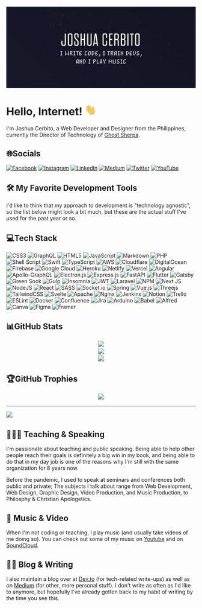 [![Header](https://raw.githubusercontent.com/joshuacerbito/joshuacerbito/main/assets/github-header.jpg "Joshua Cerbito")](https://cerbito.com/)

# Hello, Internet! <img src="https://raw.githubusercontent.com/joshuacerbito/joshuacerbito/main/assets/wave.gif" width="30px" height="30px">

I'm Joshua Cerbito, a Web Developer and Designer from the Philippines, currently the Director of Technology of [Ghost Sherpa](https://ghostsherpa.com/).

## 🌐Socials
[![Facebook](https://img.shields.io/badge/Facebook-%231877F2.svg?logo=Facebook&logoColor=white)](https://facebook.com/joshcerbito) [![Instagram](https://img.shields.io/badge/Instagram-%23E4405F.svg?logo=Instagram&logoColor=white)](https://instagram.com/joshuacerbito) [![LinkedIn](https://img.shields.io/badge/LinkedIn-%230077B5.svg?logo=linkedin&logoColor=white)](https://linkedin.com/in/joshuacerbito) [![Medium](https://img.shields.io/badge/Medium-12100E?logo=medium&logoColor=white)](https://medium.com/@cerbito) [![Twitter](https://img.shields.io/badge/Twitter-%231DA1F2.svg?logo=Twitter&logoColor=white)](https://twitter.com/JoshCerbito) [![YouTube](https://img.shields.io/badge/YouTube-%23FF0000.svg?logo=YouTube&logoColor=white)](https://youtube.com/c/joshuacerbito) 

## 🛠️ My Favorite Development Tools

I'd like to think that my approach to development is "technology agnostic", so the list below might look a bit much, but these are the actual stuff I've used for the past year or so.

## 💻Tech Stack
![CSS3](https://img.shields.io/badge/css3-%231572B6.svg?style=for-the-badge&logo=css3&logoColor=white) ![GraphQL](https://img.shields.io/badge/-GraphQL-E10098?style=for-the-badge&logo=graphql&logoColor=white) ![HTML5](https://img.shields.io/badge/html5-%23E34F26.svg?style=for-the-badge&logo=html5&logoColor=white) ![JavaScript](https://img.shields.io/badge/javascript-%23323330.svg?style=for-the-badge&logo=javascript&logoColor=%23F7DF1E) ![Markdown](https://img.shields.io/badge/markdown-%23000000.svg?style=for-the-badge&logo=markdown&logoColor=white) ![PHP](https://img.shields.io/badge/php-%23777BB4.svg?style=for-the-badge&logo=php&logoColor=white) ![Shell Script](https://img.shields.io/badge/shell_script-%23121011.svg?style=for-the-badge&logo=gnu-bash&logoColor=white) ![Swift](https://img.shields.io/badge/swift-F54A2A?style=for-the-badge&logo=swift&logoColor=white) ![TypeScript](https://img.shields.io/badge/typescript-%23007ACC.svg?style=for-the-badge&logo=typescript&logoColor=white) ![AWS](https://img.shields.io/badge/AWS-%23FF9900.svg?style=for-the-badge&logo=amazon-aws&logoColor=white) ![Cloudflare](https://img.shields.io/badge/Cloudflare-F38020?style=for-the-badge&logo=Cloudflare&logoColor=white) ![DigitalOcean](https://img.shields.io/badge/DigitalOcean-%230167ff.svg?style=for-the-badge&logo=digitalOcean&logoColor=white) ![Firebase](https://img.shields.io/badge/firebase-%23039BE5.svg?style=for-the-badge&logo=firebase) ![Google Cloud](https://img.shields.io/badge/Google%20Cloud-%234285F4.svg?style=for-the-badge&logo=google-cloud&logoColor=white) ![Heroku](https://img.shields.io/badge/heroku-%23430098.svg?style=for-the-badge&logo=heroku&logoColor=white) ![Netlify](https://img.shields.io/badge/netlify-%23000000.svg?style=for-the-badge&logo=netlify&logoColor=#00C7B7) ![Vercel](https://img.shields.io/badge/vercel-%23000000.svg?style=for-the-badge&logo=vercel&logoColor=white) ![Angular](https://img.shields.io/badge/angular-%23DD0031.svg?style=for-the-badge&logo=angular&logoColor=white) ![Apollo-GraphQL](https://img.shields.io/badge/-ApolloGraphQL-311C87?style=for-the-badge&logo=apollo-graphql) ![Electron.js](https://img.shields.io/badge/Electron-191970?style=for-the-badge&logo=Electron&logoColor=white) ![Express.js](https://img.shields.io/badge/express.js-%23404d59.svg?style=for-the-badge&logo=express&logoColor=%2361DAFB) ![FastAPI](https://img.shields.io/badge/FastAPI-005571?style=for-the-badge&logo=fastapi) ![Flutter](https://img.shields.io/badge/Flutter-%2302569B.svg?style=for-the-badge&logo=Flutter&logoColor=white) ![Gatsby](https://img.shields.io/badge/Gatsby-%23663399.svg?style=for-the-badge&logo=gatsby&logoColor=white) ![Green Sock](https://img.shields.io/badge/green%20sock-88CE02?style=for-the-badge&logo=greensock&logoColor=white) ![Gulp](https://img.shields.io/badge/GULP-%23CF4647.svg?style=for-the-badge&logo=gulp&logoColor=white) ![Insomnia](https://img.shields.io/badge/Insomnia-black?style=for-the-badge&logo=insomnia&logoColor=5849BE) ![JWT](https://img.shields.io/badge/JWT-black?style=for-the-badge&logo=JSON%20web%20tokens) ![Laravel](https://img.shields.io/badge/laravel-%23FF2D20.svg?style=for-the-badge&logo=laravel&logoColor=white) ![NPM](https://img.shields.io/badge/NPM-%23000000.svg?style=for-the-badge&logo=npm&logoColor=white) ![Next JS](https://img.shields.io/badge/Next-black?style=for-the-badge&logo=next.js&logoColor=white) ![NodeJS](https://img.shields.io/badge/node.js-6DA55F?style=for-the-badge&logo=node.js&logoColor=white) ![React](https://img.shields.io/badge/react-%2320232a.svg?style=for-the-badge&logo=react&logoColor=%2361DAFB) ![SASS](https://img.shields.io/badge/SASS-hotpink.svg?style=for-the-badge&logo=SASS&logoColor=white) ![Socket.io](https://img.shields.io/badge/Socket.io-black?style=for-the-badge&logo=socket.io&badgeColor=010101) ![Spring](https://img.shields.io/badge/spring-%236DB33F.svg?style=for-the-badge&logo=spring&logoColor=white) ![Vue.js](https://img.shields.io/badge/vuejs-%2335495e.svg?style=for-the-badge&logo=vuedotjs&logoColor=%234FC08D) ![Threejs](https://img.shields.io/badge/threejs-black?style=for-the-badge&logo=three.js&logoColor=white) ![TailwindCSS](https://img.shields.io/badge/tailwindcss-%2338B2AC.svg?style=for-the-badge&logo=tailwind-css&logoColor=white) ![Svelte](https://img.shields.io/badge/svelte-%23f1413d.svg?style=for-the-badge&logo=svelte&logoColor=white) ![Apache](https://img.shields.io/badge/apache-%23D42029.svg?style=for-the-badge&logo=apache&logoColor=white) ![Nginx](https://img.shields.io/badge/nginx-%23009639.svg?style=for-the-badge&logo=nginx&logoColor=white) ![Jenkins](https://img.shields.io/badge/jenkins-%232C5263.svg?style=for-the-badge&logo=jenkins&logoColor=white) ![Notion](https://img.shields.io/badge/Notion-%23000000.svg?style=for-the-badge&logo=notion&logoColor=white) ![Trello](https://img.shields.io/badge/Trello-%23026AA7.svg?style=for-the-badge&logo=Trello&logoColor=white) ![ESLint](https://img.shields.io/badge/ESLint-4B3263?style=for-the-badge&logo=eslint&logoColor=white) ![Docker](https://img.shields.io/badge/docker-%230db7ed.svg?style=for-the-badge&logo=docker&logoColor=white) ![Confluence](https://img.shields.io/badge/confluence-%23172BF4.svg?style=for-the-badge&logo=confluence&logoColor=white) ![Jira](https://img.shields.io/badge/jira-%230A0FFF.svg?style=for-the-badge&logo=jira&logoColor=white) ![Arduino](https://img.shields.io/badge/-Arduino-00979D?style=for-the-badge&logo=Arduino&logoColor=white) ![Babel](https://img.shields.io/badge/Babel-F9DC3e?style=for-the-badge&logo=babel&logoColor=black) ![Alfred](https://img.shields.io/badge/alfred-%235C1F87.svg?style=for-the-badge&logo=alfred) ![Canva](https://img.shields.io/badge/Canva-%2300C4CC.svg?style=for-the-badge&logo=Canva&logoColor=white) 	![Figma](https://img.shields.io/badge/figma-%23F24E1E.svg?style=for-the-badge&logo=figma&logoColor=white) ![Framer](https://img.shields.io/badge/Framer-black?style=for-the-badge&logo=framer&logoColor=blue)

## 📊GitHub Stats

<div align="center">

  ![](https://github-readme-stats.vercel.app/api/top-langs/?username=joshuacerbito&theme=onedark&hide_border=true&include_all_commits=true&count_private=false&layout=compact)<br/>
  ![](https://denvercoder1-github-readme-stats.vercel.app/api/?username=joshuacerbito&theme=onedark&hide_border=true&include_all_commits=true&count_private=true)<br/>
  ![](https://github-readme-streak-stats.herokuapp.com/?user=joshuacerbito&theme=onedark&hide_border=true)
  
</div>

## 🏆GitHub Trophies

<div align="center">
  
  ![](https://github-trophies.vercel.app/?username=joshuacerbito&theme=onedark&no-frame=true&no-bg=false&margin-w=4)

</div>

---
[![](https://visitcount.itsvg.in/api?id=joshuacerbito&icon=0&color=0)](https://visitcount.itsvg.in)


## 👨🏽‍🏫 Teaching & Speaking

I'm passionate about teaching and public speaking. Being able to help other people reach their goals is definitely a big win in my book, and being able to do that in my day job is one of the reasons why I'm still with the same organization for 8 years now.

Before the pandemic, I used to speak at seminars and conferences both public and private; The subjects I talk about range from Web Development, Web Design, Graphic Design, Video Production, and Music Production, to Philosphy & Christian Apologetics.

## 🎸 Music & Video

When I'm not coding or teaching, I play music (and usually take videos of me doing so). You can check out some of my music on [Youtube](https://www.youtube.com/user/joshuacerbito) and on [SoundCloud](https://soundcloud.com/joshuacerbito).

## ✍🏽 Blog & Writing

I also maintain a blog over at [Dev.to](https://dev.to/cerbito) (for tech-related write-ups) as well as on [Medium](https://medium.com/@cerbito) (for other, more personal stuff). I don't write as often as I'd like to anymore, but hopefully I've already gotten back to my habit of writing by the time you see this.
